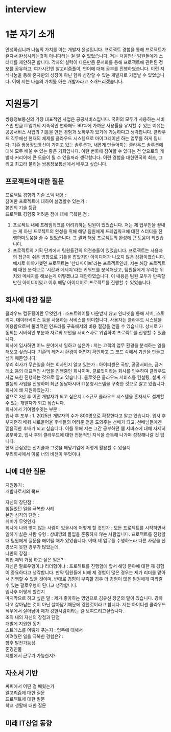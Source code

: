 # interview

# 1분 자기 소개
안녕하십니까 나눔의 가치를 아는 개발자 윤설입니다. 프로젝트 경험을 통해 프로젝트가 혼자서 완성시키는것이 아니다라는 걸 알 수 있었습니다. 저는 처음만난 팀원들에게 스터디를 제안하곤 합니다. 각자의 실력이 다른만큼 문서화를 통해 프로젝트에 관련된 정보를 공유하고, 여가시간엔 알고리즘풀이, 언어에 대해 공부를 진행하였습니다. 이런 지식나눔을 통해 혼자만의 성장이 아닌 함께 성장할 수 있는 개발자로 거듭날 수 있었습니다. 이에 저는 나눔의 가치를 아는 개발자라고 소개드리겠습니다.

# 지원동기
쌍용정보통신의 가장 대표적인 사업은 공공서비스입니다. 국민의 모두가 사용하는 서비스인 만큼 IT업계의 지속적인 변화에도 90%에 가까운 사용률을 유지할 수 있는 이유는 공공서비스 사업의 기틀을 만든 경험과 노하우가 있기에 가능하다고 생각합니다. 클라우드 직무에선 현재의 체제를 클라우드 시스템으로 마이그레이션 하는 업무를 하게 됩니다. 기존 쌍용정보통신이 가지고 있는 솔루션과, 새롭게 만들어지는 클라우드 솔루션에 대해 모두 배울 수 있는 좋은 기회입니다. 이런 변화에 참여할 수 있다는 건 앞으로의 개발자 커리어에 큰 도움이 될 수 있을꺼라 생각합니다. 이런 경험을 대한민국의 최초, 그리고 최고라 불리는 쌍용정보통신에서 배우고 싶습니다.



## 프로젝트에 대한 질문
프로젝트 경험과 기술 스텍 내용 : <br>
참여한 프로젝트에 대하여 설명할수 있는가 : <br>
본인의 기술 등급 <br>
프로젝트 경험중 어려운 점에 대해 극복한 점 :<br>
1. 프로젝트 내에 프레임워크를 어려워하는 팀원이 있었습니다. 저는 제 업무만을 끝내는 게 아닌 프로젝트의 완성을 위해 해당 팀원에게 프레임워크에 대한 스터디를 진행하며도움을 줄 수 있었습니다. 그 결과 해당 프로젝트의 완성에 큰 도움이 되었습니다.<br>
2. 프로젝트의 기획 단계에서 팀원들간의 의견충돌이 있었습니다. 프로젝트는 사용자의 접근이 쉬운 방향으로 기틀을 잡았지만 아이디어가 나오지 않은 상황이였습니다. 예시로 이야기했던 프로젝트는 '산타파이브'라는 프로젝트인데, 저는 해당 프로젝트에 대한 분석으로 '시간과 메세지'라는 키워드를 분석해냈고, 팀원들에게 우리는 위치와 메세지를 해보는게 어떻겠냐고 제안하였습니다. 이 내용은 팀원 모두가 만족할만한 아이디어였고 이후 해당 아이디어로 프로젝트를 진행할 수 있었습니다. <br>


## 회사에 대한 질문
클라우드 컴퓨팅이란 무엇인가 : 소프트웨어를 다운받지 않고 인터넷을 통해 서버, 스토리지, 데이터베이스 등을 사용하는 서비스를 의미합니다. 사용자는 클라우드 시스템을 이용함으로써 물리적인 인프라를 구축에서의 비용 절감을 얻을 수 있습니다. 상시로 가동되는 서버적인 부분과 자료의 보안을 서비스사로 위임하여 프로젝트를 진행할 수 있습니다.<br>
회사에 입사하면 어느 분야에서 일하고 싶은가 : 저는 고객의 업무 환경을 분석하는 일을 해보고 싶습니다. 기존의 레거시 환경이 어떤지 확인하고 그 코드 속에서 기반을 만들고 싶기 때문입니다.<br>
우리 회사가 무슨일을 하는 회사인지 알고 있는가 : 아이티센은 국방, 공공서비스, 금거래소 등의 대표적인 사업을 진행중인 회사이며, 클로잇이라는 회사를 인수하여 클라우드 사업 또한 진행하는 것으로 알고 있습니다. 클로잇은 클라우드 서비스를 컨설팅, 설계 개발등의 사업을 진행하며 최근 동남아시아 IT운영시스템을 구축한 것으로 알고 있습니다.<br>
회사에 왜 지원하였는지 : <br>
앞으로 3년 후 어떤 개발자가 되고 싶은지 : 소규모 클라우드 시스템을 혼자서도 설계할 수 있는 개발자가 되고 싶습니다.<br>
회사에서 기여할수잇는 부분 : <br>
입사 후 포부 : 1. 2025년 개발자의 수가 800명으로 확장한다고 알고 있습니다. 입사 후 부지런히 배워 새로들어올 후배들의 어려운 점을 도와주는 선배가 되고, 선배님들에겐 믿음직한 후배가 되고 싶습니다. 이를 위해 저는 그간 공부하던 웹 서비스에 대해 자세히 공부하고, 입사 후의 클라우드에 대한 전문적인 지식을 습득해 나가며 성장해나갈 것 입니다.<br>
현재 관심있는 신기술과 그것을 해당기업에 어떻게 활용할 수 있을지 <br>
우리회사에서 이룰 너의 비전이 무엇이냐<br>



## 나에 대한 질문
지원동기 : <br>
개발자로서의 목표 <br>

자신의 장단점 : <br>
힘들었던 일을 극복한 사례 <br>
본인 성격의 단점 : <br>
취미가 무엇인지 <br>
회사에 나와 맞지 않는 사람이 있을시에 어떻게 할 것인가 : 모든 프로젝트를 시작하면서 <br>
일하기 싫은 사람 유형 : 상대방의 몰입을 존중하지 않는 사람입니다. 프로젝트를 진행할 때 팀원에게 질문을 해야될 때가 있었습니다. 이때 제 업무를 수행하느라 다른 사람을 신경쓰지 못한 경우가 많았는데, <br>
나만의 강점 : <br>
취업 제외 가장 하고 싶은 일은? : <br>
자신은 팔로우형이냐 리더형이냐 : 프로젝트를 진행함에 앞서 해당 분야에 대한 제 경험이 중요하다고 생각합니다. 만약 팀원들에 비해 제 경험이 많은 경우는 제가 리더를 맡아서 진행할 수 있을 것이며, 반대로 경험이 부족할 경우 더 경험이 많은 팀원에게 따라갈 수 있는 팔로우형이 된다고 생각합니다.<br>
입사후 어떻게 할건지 <br>
마지막으로 하고 싶은 말 : 제가 좋아하는 명언으로 김유신 장군의 말이 있습니다. 강하다고 살아남는 것이 아닌 살아남기때문에 강한것이라고 합니다. 저는 아이티센 클라우드직무에서 살아남아 제가 강한사람이라는 걸 보여드리고싶습니다.<br>
조직 내의 자신의 장점과 단점 <br>
개발에 지원한 동기 <br>
스트레스를 어떻게 푸는지 : 업무에 대해서  <br>
어려웠던 일을 극복한 경험은?  : <br>
향후 발전가능성 <br>
존경인물 <br>
지방에서 근무가 가능한지? <br>


## 자소서 기반
싸피에서 어떤 걸 배웠는가<br>
알고리즘에 대한 질문<br>
프로젝트에 대한 질문<br>
학교 생활에 대한 질문<br>

## 미래 IT산업 동향


